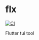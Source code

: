 # flx

[![CI](https://github.com//flx/workflows/CI/badge.svg)](https://github.com//flx/actions)

Flutter tui tool
